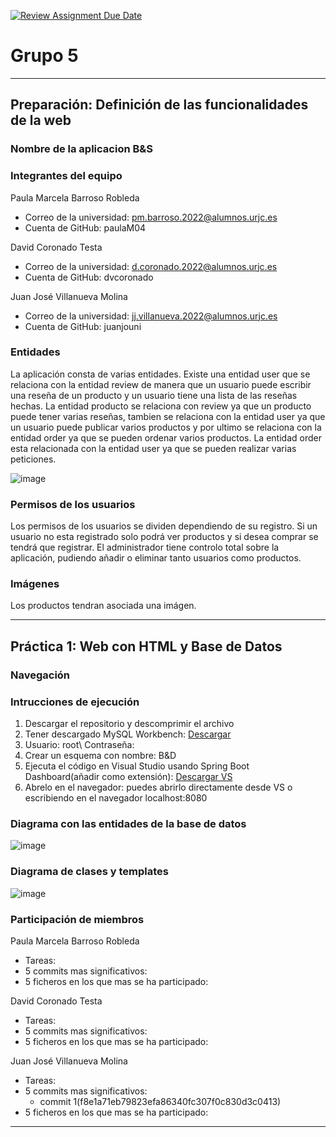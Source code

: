 [![Review Assignment Due Date](https://classroom.github.com/assets/deadline-readme-button-22041afd0340ce965d47ae6ef1cefeee28c7c493a6346c4f15d667ab976d596c.svg)](https://classroom.github.com/a/D1C1HU9V)
# Grupo 5
***
## Preparación: Definición de las funcionalidades de la web
### Nombre de la aplicacion B&S
### Integrantes del equipo 
Paula Marcela Barroso Robleda
  - Correo de la universidad: pm.barroso.2022@alumnos.urjc.es
  - Cuenta de GitHub: paulaM04

David Coronado Testa
  - Correo de la universidad: d.coronado.2022@alumnos.urjc.es
  - Cuenta de GitHub: dvcoronado

Juan José Villanueva Molina
  - Correo de la universidad: jj.villanueva.2022@alumnos.urjc.es
  - Cuenta de GitHub: juanjouni
### Entidades
La aplicación consta de varias entidades. Existe una entidad user que se relaciona con la entidad review de manera que un usuario puede escribir una reseña de un producto y un usuario tiene una lista de las reseñas hechas. La entidad producto se relaciona con review ya que un producto puede tener varias reseñas, tambien se relaciona con la entidad user ya que un usuario puede publicar varios productos y por ultimo se relaciona con la entidad order ya que se pueden ordenar varios productos. La entidad order esta relacionada con la entidad user ya que se pueden realizar varias peticiones.  

![image](https://github.com/user-attachments/assets/8b1ebb54-e35c-484c-9dac-b564f37798b0)

### Permisos de los usuarios
Los permisos de los usuarios se dividen dependiendo de su registro. Si un usuario no esta registrado solo podrá ver productos y si desea comprar se tendrá que registrar. El administrador tiene controlo total sobre la aplicación, pudiendo añadir o eliminar tanto usuarios como productos.
### Imágenes
Los productos tendran asociada una imágen.
***
## Práctica 1: Web con HTML y Base de Datos
### Navegación

### Intrucciones de ejecución
1. Descargar el repositorio y descomprimir el archivo
2. Tener descargado MySQL Workbench: [Descargar](https://dev.mysql.com/downloads/workbench/)
3. Usuario: root\ 
   Contraseña: 
4. Crear un esquema con nombre: B&D
5. Ejecuta el código en Visual Studio usando Spring Boot Dashboard(añadir como extensión): [Descargar VS](https://code.visualstudio.com/download)
6. Abrelo en el navegador: puedes abrirlo directamente desde VS o escribiendo en el navegador localhost:8080
### Diagrama con las entidades de la base de datos
![image](https://github.com/user-attachments/assets/467937e5-20e9-4130-a058-2aa6ad08e2cc)

### Diagrama de clases y templates
![image](https://github.com/user-attachments/assets/35c83160-18d2-43ea-a6e0-e377525178ce)

### Participación de miembros
Paula Marcela Barroso Robleda
  - Tareas:
  - 5 commits mas significativos:
  - 5 ficheros en los que mas se ha participado:

David Coronado Testa
  - Tareas:
  - 5 commits mas significativos:
  - 5 ficheros en los que mas se ha participado:

Juan José Villanueva Molina
  - Tareas:
  - 5 commits mas significativos:
      - commit 1(f8e1a71eb79823efa86340fc307f0c830d3c0413)
  - 5 ficheros en los que mas se ha participado:
***
